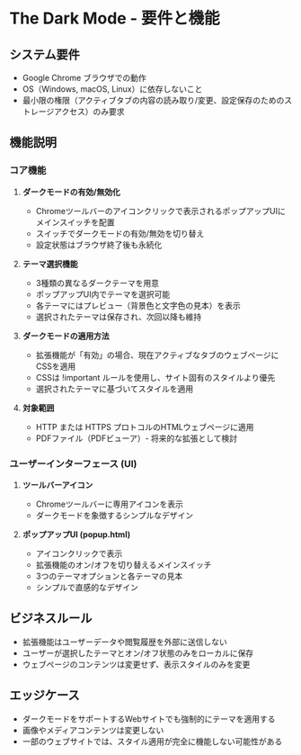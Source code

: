 # The Dark Mode - 要件と機能

## システム要件
- Google Chrome ブラウザでの動作
- OS（Windows, macOS, Linux）に依存しないこと
- 最小限の権限（アクティブタブの内容の読み取り/変更、設定保存のためのストレージアクセス）のみ要求

## 機能説明

### コア機能
1. **ダークモードの有効/無効化**
   - Chromeツールバーのアイコンクリックで表示されるポップアップUIにメインスイッチを配置
   - スイッチでダークモードの有効/無効を切り替え
   - 設定状態はブラウザ終了後も永続化

2. **テーマ選択機能**
   - 3種類の異なるダークテーマを用意
   - ポップアップUI内でテーマを選択可能
   - 各テーマにはプレビュー（背景色と文字色の見本）を表示
   - 選択されたテーマは保存され、次回以降も維持

3. **ダークモードの適用方法**
   - 拡張機能が「有効」の場合、現在アクティブなタブのウェブページにCSSを適用
   - CSSは !important ルールを使用し、サイト固有のスタイルより優先
   - 選択されたテーマに基づいてスタイルを適用

4. **対象範囲**
   - HTTP または HTTPS プロトコルのHTMLウェブページに適用
   - PDFファイル（PDFビューア）- 将来的な拡張として検討

### ユーザーインターフェース (UI)

1. **ツールバーアイコン**
   - Chromeツールバーに専用アイコンを表示
   - ダークモードを象徴するシンプルなデザイン

2. **ポップアップUI (popup.html)**
   - アイコンクリックで表示
   - 拡張機能のオン/オフを切り替えるメインスイッチ
   - 3つのテーマオプションと各テーマの見本
   - シンプルで直感的なデザイン

## ビジネスルール
- 拡張機能はユーザーデータや閲覧履歴を外部に送信しない
- ユーザーが選択したテーマとオン/オフ状態のみをローカルに保存
- ウェブページのコンテンツは変更せず、表示スタイルのみを変更

## エッジケース
- ダークモードをサポートするWebサイトでも強制的にテーマを適用する
- 画像やメディアコンテンツは変更しない
- 一部のウェブサイトでは、スタイル適用が完全に機能しない可能性がある 